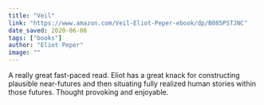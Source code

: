 ```yaml
---
title: "Veil"
link: "https://www.amazon.com/Veil-Eliot-Peper-ebook/dp/B085PSTJNC"
date_saved: 2020-06-08
tags: ["books"]
author: "Eliot Peper"
image: ""
---
```


A really great fast-paced read. Eliot has a great knack for constructing plausible near-futures and then situating fully realized human stories within those futures. Thought provoking and enjoyable.

